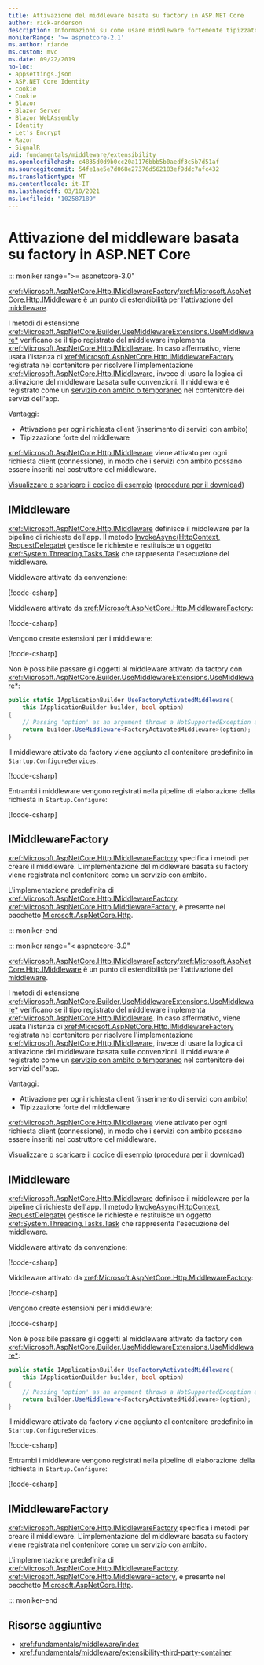 ```yaml
---
title: Attivazione del middleware basata su factory in ASP.NET Core
author: rick-anderson
description: Informazioni su come usare middleware fortemente tipizzato con un'implementazione di attivazione basata su factory in ASP.NET Core.
monikerRange: '>= aspnetcore-2.1'
ms.author: riande
ms.custom: mvc
ms.date: 09/22/2019
no-loc:
- appsettings.json
- ASP.NET Core Identity
- cookie
- Cookie
- Blazor
- Blazor Server
- Blazor WebAssembly
- Identity
- Let's Encrypt
- Razor
- SignalR
uid: fundamentals/middleware/extensibility
ms.openlocfilehash: c4835d0d9b0cc20a1176bbb5b0aedf3c5b7d51af
ms.sourcegitcommit: 54fe1ae5e7d068e27376d562183ef9ddc7afc432
ms.translationtype: MT
ms.contentlocale: it-IT
ms.lasthandoff: 03/10/2021
ms.locfileid: "102587189"
---
```

# <a name="factory-based-middleware-activation-in-aspnet-core"></a>Attivazione del middleware basata su factory in ASP.NET Core

::: moniker range=">= aspnetcore-3.0"

<xref:Microsoft.AspNetCore.Http.IMiddlewareFactory>/<xref:Microsoft.AspNetCore.Http.IMiddleware> è un punto di estendibilità per l'attivazione del [middleware](xref:fundamentals/middleware/index).

I metodi di estensione <xref:Microsoft.AspNetCore.Builder.UseMiddlewareExtensions.UseMiddleware*> verificano se il tipo registrato del middleware implementa <xref:Microsoft.AspNetCore.Http.IMiddleware>. In caso affermativo, viene usata l'istanza di <xref:Microsoft.AspNetCore.Http.IMiddlewareFactory> registrata nel contenitore per risolvere l'implementazione <xref:Microsoft.AspNetCore.Http.IMiddleware>, invece di usare la logica di attivazione del middleware basata sulle convenzioni. Il middleware è registrato come un [servizio con ambito o temporaneo](xref:fundamentals/dependency-injection#service-lifetimes) nel contenitore dei servizi dell'app.

Vantaggi:

* Attivazione per ogni richiesta client (inserimento di servizi con ambito)
* Tipizzazione forte del middleware

<xref:Microsoft.AspNetCore.Http.IMiddleware> viene attivato per ogni richiesta client (connessione), in modo che i servizi con ambito possano essere inseriti nel costruttore del middleware.

[Visualizzare o scaricare il codice di esempio](https://github.com/dotnet/AspNetCore.Docs/tree/main/aspnetcore/fundamentals/middleware/extensibility/samples) ([procedura per il download](xref:index#how-to-download-a-sample))

## <a name="imiddleware"></a>IMiddleware

<xref:Microsoft.AspNetCore.Http.IMiddleware> definisce il middleware per la pipeline di richieste dell'app. Il metodo [InvokeAsync(HttpContext, RequestDelegate)](xref:Microsoft.AspNetCore.Http.IMiddleware.InvokeAsync*) gestisce le richieste e restituisce un oggetto <xref:System.Threading.Tasks.Task> che rappresenta l'esecuzione del middleware.

Middleware attivato da convenzione:

[!code-csharp[](extensibility/samples/3.x/MiddlewareExtensibilitySample/Middleware/ConventionalMiddleware.cs?name=snippet1)]

Middleware attivato da <xref:Microsoft.AspNetCore.Http.MiddlewareFactory>:

[!code-csharp[](extensibility/samples/3.x/MiddlewareExtensibilitySample/Middleware/FactoryActivatedMiddleware.cs?name=snippet1)]

Vengono create estensioni per i middleware:

[!code-csharp[](extensibility/samples/3.x/MiddlewareExtensibilitySample/Middleware/MiddlewareExtensions.cs?name=snippet1)]

Non è possibile passare gli oggetti al middleware attivato da factory con <xref:Microsoft.AspNetCore.Builder.UseMiddlewareExtensions.UseMiddleware*>:

```csharp
public static IApplicationBuilder UseFactoryActivatedMiddleware(
    this IApplicationBuilder builder, bool option)
{
    // Passing 'option' as an argument throws a NotSupportedException at runtime.
    return builder.UseMiddleware<FactoryActivatedMiddleware>(option);
}
```

Il middleware attivato da factory viene aggiunto al contenitore predefinito in `Startup.ConfigureServices`:

[!code-csharp[](extensibility/samples/3.x/MiddlewareExtensibilitySample/Startup.cs?name=snippet1&highlight=6)]

Entrambi i middleware vengono registrati nella pipeline di elaborazione della richiesta in `Startup.Configure`:

[!code-csharp[](extensibility/samples/3.x/MiddlewareExtensibilitySample/Startup.cs?name=snippet2&highlight=12-13)]

## <a name="imiddlewarefactory"></a>IMiddlewareFactory

<xref:Microsoft.AspNetCore.Http.IMiddlewareFactory> specifica i metodi per creare il middleware. L'implementazione del middleware basata su factory viene registrata nel contenitore come un servizio con ambito.

L'implementazione predefinita di <xref:Microsoft.AspNetCore.Http.IMiddlewareFactory>, <xref:Microsoft.AspNetCore.Http.MiddlewareFactory>, è presente nel pacchetto [Microsoft.AspNetCore.Http](https://www.nuget.org/packages/Microsoft.AspNetCore.Http/).

::: moniker-end

::: moniker range="< aspnetcore-3.0"

<xref:Microsoft.AspNetCore.Http.IMiddlewareFactory>/<xref:Microsoft.AspNetCore.Http.IMiddleware> è un punto di estendibilità per l'attivazione del [middleware](xref:fundamentals/middleware/index).

I metodi di estensione <xref:Microsoft.AspNetCore.Builder.UseMiddlewareExtensions.UseMiddleware*> verificano se il tipo registrato del middleware implementa <xref:Microsoft.AspNetCore.Http.IMiddleware>. In caso affermativo, viene usata l'istanza di <xref:Microsoft.AspNetCore.Http.IMiddlewareFactory> registrata nel contenitore per risolvere l'implementazione <xref:Microsoft.AspNetCore.Http.IMiddleware>, invece di usare la logica di attivazione del middleware basata sulle convenzioni. Il middleware è registrato come un [servizio con ambito o temporaneo](xref:fundamentals/dependency-injection#service-lifetimes) nel contenitore dei servizi dell'app.

Vantaggi:

* Attivazione per ogni richiesta client (inserimento di servizi con ambito)
* Tipizzazione forte del middleware

<xref:Microsoft.AspNetCore.Http.IMiddleware> viene attivato per ogni richiesta client (connessione), in modo che i servizi con ambito possano essere inseriti nel costruttore del middleware.

[Visualizzare o scaricare il codice di esempio](https://github.com/dotnet/AspNetCore.Docs/tree/main/aspnetcore/fundamentals/middleware/extensibility/samples) ([procedura per il download](xref:index#how-to-download-a-sample))

## <a name="imiddleware"></a>IMiddleware

<xref:Microsoft.AspNetCore.Http.IMiddleware> definisce il middleware per la pipeline di richieste dell'app. Il metodo [InvokeAsync(HttpContext, RequestDelegate)](xref:Microsoft.AspNetCore.Http.IMiddleware.InvokeAsync*) gestisce le richieste e restituisce un oggetto <xref:System.Threading.Tasks.Task> che rappresenta l'esecuzione del middleware.

Middleware attivato da convenzione:

[!code-csharp[](extensibility/samples/2.x/MiddlewareExtensibilitySample/Middleware/ConventionalMiddleware.cs?name=snippet1)]

Middleware attivato da <xref:Microsoft.AspNetCore.Http.MiddlewareFactory>:

[!code-csharp[](extensibility/samples/2.x/MiddlewareExtensibilitySample/Middleware/FactoryActivatedMiddleware.cs?name=snippet1)]

Vengono create estensioni per i middleware:

[!code-csharp[](extensibility/samples/2.x/MiddlewareExtensibilitySample/Middleware/MiddlewareExtensions.cs?name=snippet1)]

Non è possibile passare gli oggetti al middleware attivato da factory con <xref:Microsoft.AspNetCore.Builder.UseMiddlewareExtensions.UseMiddleware*>:

```csharp
public static IApplicationBuilder UseFactoryActivatedMiddleware(
    this IApplicationBuilder builder, bool option)
{
    // Passing 'option' as an argument throws a NotSupportedException at runtime.
    return builder.UseMiddleware<FactoryActivatedMiddleware>(option);
}
```

Il middleware attivato da factory viene aggiunto al contenitore predefinito in `Startup.ConfigureServices`:

[!code-csharp[](extensibility/samples/2.x/MiddlewareExtensibilitySample/Startup.cs?name=snippet1&highlight=6)]

Entrambi i middleware vengono registrati nella pipeline di elaborazione della richiesta in `Startup.Configure`:

[!code-csharp[](extensibility/samples/2.x/MiddlewareExtensibilitySample/Startup.cs?name=snippet2&highlight=13-14)]

## <a name="imiddlewarefactory"></a>IMiddlewareFactory

<xref:Microsoft.AspNetCore.Http.IMiddlewareFactory> specifica i metodi per creare il middleware. L'implementazione del middleware basata su factory viene registrata nel contenitore come un servizio con ambito.

L'implementazione predefinita di <xref:Microsoft.AspNetCore.Http.IMiddlewareFactory>, <xref:Microsoft.AspNetCore.Http.MiddlewareFactory>, è presente nel pacchetto [Microsoft.AspNetCore.Http](https://www.nuget.org/packages/Microsoft.AspNetCore.Http/).

::: moniker-end

## <a name="additional-resources"></a>Risorse aggiuntive

* <xref:fundamentals/middleware/index>
* <xref:fundamentals/middleware/extensibility-third-party-container>
